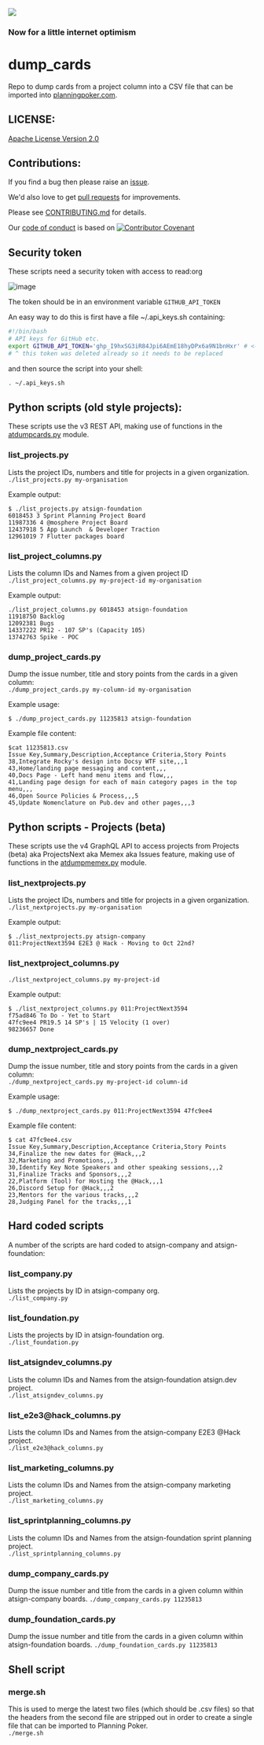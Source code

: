 <img src="https://atsign.dev/assets/img/@dev.png?sanitize=true">

### Now for a little internet optimism

# dump_cards
Repo to dump cards from a project column into a CSV file that can be imported
into [planningpoker.com](https://www.planningpoker.com/).

## LICENSE:

[Apache License Version 2.0](https://www.apache.org/licenses/LICENSE-2.0) 

## Contributions:

If you find a bug then please raise an
[issue](https://github.com/atsign-company/dump_cards/issues).

We'd also love to get [pull requests](https://github.com/atsign-company/dump_cards/pulls)
for improvements.

Please see [CONTRIBUTING.md](CONTRIBUTING.md) for details.

Our [code of conduct](code_of_conduct.md) is based on
[![Contributor Covenant](https://img.shields.io/badge/Contributor%20Covenant-2.0-4baaaa.svg)](code_of_conduct.md)

## Security token

These scripts need a security token with access to read:org 

![image](https://user-images.githubusercontent.com/478926/133479440-04abd22f-d3c3-4082-90ad-1431898839ce.png)

The token should be in an environment variable `GITHUB_API_TOKEN`

An easy way to do this is first have a file ~/.api_keys.sh containing:

```bash
#!/bin/bash
# API keys for GitHub etc.
export GITHUB_API_TOKEN='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' # <- put your token here
# ^ this token was deleted already so it needs to be replaced
```

and then source the script into your shell:

```bash
. ~/.api_keys.sh
```

## Python scripts (old style projects):

These scripts use the v3 REST API, making use of functions in the
[atdumpcards.py](atdumpcards.py) module.

### list_projects.py

Lists the project IDs, numbers and title for projects in a given organization.  
`./list_projects.py my-organisation`

Example output:  
```
$ ./list_projects.py atsign-foundation
6018453 3 Sprint Planning Project Board
11987336 4 @mosphere Project Board
12437918 5 App Launch  & Developer Traction
12961019 7 Flutter packages board
```

### list_project_columns.py

Lists the column IDs and Names from a given project ID  
`./list_project_columns.py my-project-id my-organisation`

Example output:  
```
./list_project_columns.py 6018453 atsign-foundation
11918750 Backlog
12092381 Bugs
14337222 PR12 - 107 SP's (Capacity 105)
13742763 Spike - POC
```

### dump_project_cards.py

Dump the issue number, title and story points from the cards in a given
column:  
`./dump_project_cards.py my-column-id my-organisation`

Example usage:
```
$ ./dump_project_cards.py 11235813 atsign-foundation
```

Example file content:
```
$cat 11235813.csv
Issue Key,Summary,Description,Acceptance Criteria,Story Points
38,Integrate Rocky's design into Docsy WTF site,,,1
43,Home/landing page messaging and content,,,
40,Docs Page - Left hand menu items and flow,,,
41,Landing page design for each of main category pages in the top menu,,,
46,Open Source Policies & Process,,,5
45,Update Nomenclature on Pub.dev and other pages,,,3
```

## Python scripts - Projects (beta)

These scripts use the v4 GraphQL API to access projects from Projects (beta)
aka ProjectsNext aka Memex aka Issues feature, making use of functions in
the [atdumpmemex.py](atdumpmemex.py) module.

### list_nextprojects.py

Lists the project IDs, numbers and title for projects in a given organization.  
`./list_nextprojects.py my-organisation`

Example output:
```
$ ./list_nextprojects.py atsign-company
011:ProjectNext3594 E2E3 @ Hack - Moving to Oct 22nd?
```

### list_nextproject_columns.py

`./list_nextproject_columns.py my-project-id`

Example output:

```
$ ./list_nextproject_columns.py 011:ProjectNext3594
f75ad846 To Do - Yet to Start
47fc9ee4 PR19.5 14 SP's | 15 Velocity (1 over)
98236657 Done
```

### dump_nextproject_cards.py

Dump the issue number, title and story points from the cards in a given
column:  
`./dump_nextproject_cards.py my-project-id column-id`

Example usage:
```
$ ./dump_nextproject_cards.py 011:ProjectNext3594 47fc9ee4
```

Example file content:
```
$ cat 47fc9ee4.csv
Issue Key,Summary,Description,Acceptance Criteria,Story Points
34,Finalize the new dates for @Hack,,,2
32,Marketing and Promotions,,,3
30,Identify Key Note Speakers and other speaking sessions,,,2
31,Finalize Tracks and Sponsors,,,2
22,Platform (Tool) for Hosting the @Hack,,,1
26,Discord Setup for @Hack,,,2
23,Mentors for the various tracks,,,2
28,Judging Panel for the tracks,,,1
```

## Hard coded scripts

A number of the scripts are hard coded to atsign-company and atsign-foundation:

### list_company.py

Lists the projects by ID in atsign-company org.  
`./list_company.py`

### list_foundation.py

Lists the projects by ID in atsign-foundation org.  
`./list_foundation.py`

### list_atsigndev_columns.py
Lists the column IDs and Names from the atsign-foundation atsign.dev
project.  
`./list_atsigndev_columns.py`

### list_e2e3‎@hack_columns.py
Lists the column IDs and Names from the atsign-company E2E3 @Hack
project.  
`./list_e2e3@hack_columns.py`

### list_marketing_columns.py
Lists the column IDs and Names from the atsign-company marketing
project.  
`./list_marketing_columns.py`

### list_sprintplanning_columns.py
Lists the column IDs and Names from the atsign-foundation sprint planning
project.  
`./list_sprintplanning_columns.py`

### dump_company_cards.py

Dump the issue number and title from the cards in a given column within
atsign-company boards.
`./dump_company_cards.py 11235813`

### dump_foundation_cards.py

Dump the issue number and title from the cards in a given column within
atsign-foundation boards.
`./dump_foundation_cards.py 11235813`

## Shell script

### merge.sh

This is used to merge the latest two files (which should be .csv files) so
that the headers from the second file are stripped out in order to create
a single file that can be imported to Planning Poker.  
`./merge.sh`

